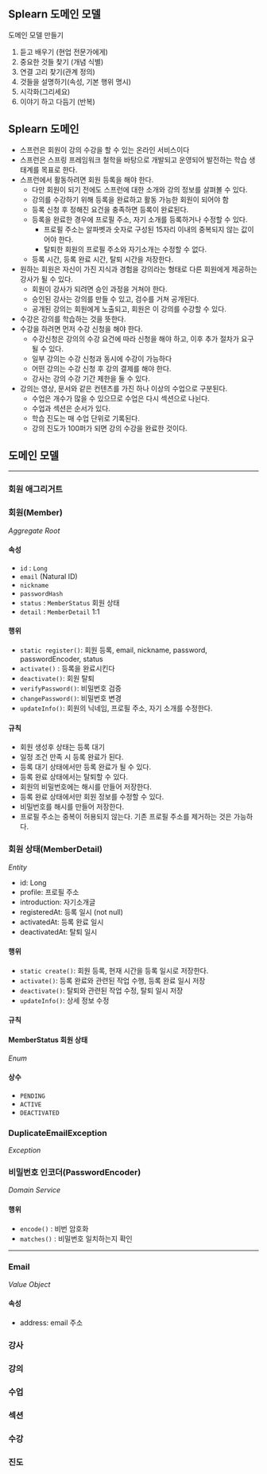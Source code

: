 ## Splearn 도메인 모델

도메인 모델 만들기

1. 듣고 배우기 (현업 전문가에게)
2. 중요한 것들 찾기 (개념 식별)
3. 연결 고리 찾기(관계 정의)
4. 것들을 설명하기(속성, 기본 행위 명시)
5. 시각화(그리세요)
6. 이야기 하고 다듬기 (반복)

## Splearn 도메인

- 스프런은 회원이 강의 수강을 할 수 있는 온라인 서비스이다
- 스프런은 스프링 프레임워크 철학을 바탕으로 개발되고 운영되어 발전하는 학습 생태계를 목표로 한다.
- 스프런에서 활동하려면 회원 등록을 해야 한다.
    - 다만 회원이 되기 전에도 스프런에 대한 소개와 강의 정보를 살펴볼 수 있다.
    - 강의를 수강하기 위해 등록을 완료하고 활동 가능한 회원이 되어야 함
    - 등록 신청 후 정해진 요건을 충족하면 등록이 완료된다.
    - 등록을 완료한 경우에 프로필 주소, 자기 소개를 등록하거나 수정할 수 있다.
      - 프로필 주소는 알파벳과 숫자로 구성된 15자리 이내의 중복되지 않는 값이어야 한다.
      - 탈퇴한 회원의 프로필 주소와 자기소개는 수정할 수 없다.
    - 등록 시간, 등록 완료 시간, 탈퇴 시간을 저장한다. 
- 원하는 회원은 자신이 가진 지식과 경험을 강의라는 형태로 다른 회원에게 제공하는 강사가 될 수 있다.
    - 회원이 강사가 되려면 승인 과정을 거쳐야 한다.
    - 승인된 강사는 강의를 만들 수 있고, 검수를 거쳐 공개된다.
    - 공개된 강의는 회원에게 노출되고, 회원은 이 강의를 수강할 수 있다.
- 수강은 강의를 학습하는 것을 뜻한다.
- 수강을 하려면 먼저 수강 신청을 해야 한다.
    - 수강신청은 강의의 수강 요건에 따라 신청을 해야 하고, 이후 추가 절차가 요구될 수 있다.
    - 일부 강의는 수강 신청과 동시에 수강이 가능하다
    - 어떤 강의는 수강 신청 후 강의 결제를 해야 한다.
    - 강사는 강의 수강 기간 제한을 둘 수 있다.
- 강의는 영상, 문서와 같은 컨텐츠를 가진 하나 이상의 수업으로 구분된다.
    - 수업은 개수가 많을 수 있으므로 수업은 다시 섹션으로 나뉜다.
    - 수업과 섹션은 순서가 있다.
    - 학습 진도는 매 수업 단위로 기록된다.
    - 강의 진도가 100퍼가 되면 강의 수강을 완료한 것이다.

## 도메인 모델

---
### **회원 애그리거트**

### 회원(Member)
_Aggregate Root_

#### 속성
- `id` : `Long`
- `email` (Natural ID)
- `nickname`
- `passwordHash`
- `status` : `MemberStatus` 회원 상태
- `detail` : `MemberDetail` 1:1

#### 행위
- `static register()`: 회원 등록, email, nickname, password, passwordEncoder, status
- `activate()` : 등록을 완료시킨다
- `deactivate()`: 회원 탈퇴
- `verifyPassword()`: 비밀번호 검증
- `changePassword()`: 비밀번호 변경
- `updateInfo()`: 회원의 닉네임, 프로필 주소, 자기 소개를 수정한다. 
#### 규칙
- 회원 생성후 상태는 등록 대기
- 일정 조건 만족 시 등록 완료가 된다.
- 등록 대기 상태에서만 등록 완료가 될 수 있다.
- 등록 완료 상태에서는 탈퇴할 수 있다.
- 회원의 비밀번호에는 해시를 만들어 저장한다.
- 등록 완료 상태에서만 회원 정보를 수정할 수 있다.
- 비밀번호를 해시를 만들어 저장한다.
- 프로필 주소는 중복이 허용되지 않는다. 기존 프로필 주소를 제거하는 것은 가능하다.

### 회원 상태(MemberDetail)
_Entity_
- id: Long
- profile: 프로필 주소
- introduction: 자기소개글
- registeredAt: 등록 일시 (not null)
- activatedAt: 등록 완료 일시
- deactivatedAt: 탈퇴 일시

#### 행위
- `static create()`: 회원 등록, 현재 시간을 등록 일시로 저장한다.
- `activate()`: 등록 완료와 관련된 작업 수행, 등록 완료 일시 저장
- `deactivate()`: 탈퇴와 관련된 작업 수정, 탈퇴 일시 저장
- `updateInfo()`: 상세 정보 수정
#### 규칙


#### MemberStatus 회원 상태

_Enum_

#### 상수

- `PENDING`
- `ACTIVE`
- `DEACTIVATED`

### DuplicateEmailException

_Exception_

### 비밀번호 인코더(PasswordEncoder)

_Domain Service_

#### 행위

- `encode()` : 비번 암호화
- `matches()` : 비밀번호 일치하는지 확인
---

### Email

_Value Object_

#### 속성

- address: email 주소

### 강사

### 강의

### 수업

### 섹션

### 수강

### 진도 
